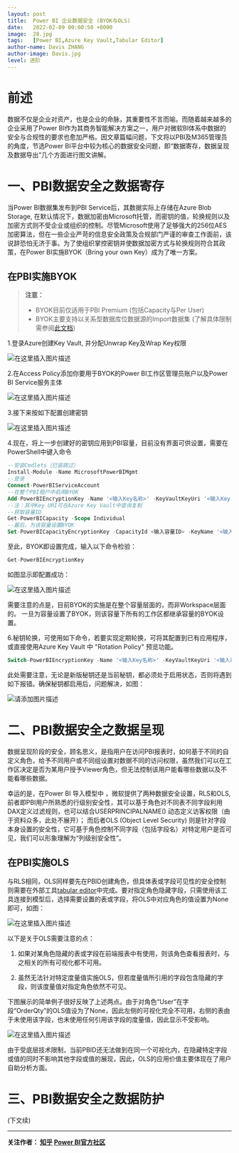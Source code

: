 ```yaml
---
layout: post
title:  Power BI 企业数据安全 (BYOK与OLS)
date:   2022-02-09 00:00:50 +0000
image:  28.jpg
tags:   [Power BI,Azure Key Vault,Tabular Editor]
author-name: Davis ZHANG
author-image: Davis.jpg
level: 进阶
---
```


# 前述

数据不仅是企业对资产，也是企业的命脉，其重要性不言而喻。而随着越来越多的企业采用了Power BI作为其商务智能解决方案之一，用户对微软BI体系中数据的安全与合规性的要求也愈加严格。因文章篇幅问题，下文将以PBI及M365管理员的角度，节选Power BI平台中较为核心的数据安全问题，即“数据寄存，数据呈现及数据导出”几个方面进行图文讲解。

# 一、PBI数据安全之数据寄存

当Power BI数据集发布到PBI Service后，其数据实际上存储在Azure Blob Storage, 在默认情况下，数据加密由Microsoft托管，而密钥的值，轮换规则以及加密方式则不受企业或组织的控制。尽管Microsoft使用了足够强大的256位AES加密算法，但在一些企业严苛的信息安全政策及合规部门严谨的审查工作面前，该说辞恐怕无济于事。为了使组织掌控密钥并使数据加密方式与轮换规则符合其政策，在Power BI实施BYOK（Bring your own Key）成为了唯一方案。

## 在PBI实施BYOK

> **注意：**
> 
>  - BYOK目前仅适用于PBI Premium (包括Capacity与Per User)
>  - BYOK主要支持以关系型数据库位数据源的Import数据集    (了解具体限制需参阅[此文档](https://docs.microsoft.com/en-us/power-bi/admin/service-encryption-byok#data-source-and-storage-considerations))


1.登录Azure创建Key Vault, 并分配Unwrap Key及Wrap Key权限

![在这里插入图片描述](https://img-blog.csdnimg.cn/cc3225f7c69346fd8f78f34e2a4e4235.png?x-oss-process=image/watermark,type_d3F5LXplbmhlaQ,shadow_50,text_RC1CSSB8IERhdmlzIG9uIEJJ,size_20,color_FFFFFF,t_70,g_se,x_16#pic_center)

2.在Access Policy添加你要用于BYOK的Power BI工作区管理员账户以及Power BI Service服务主体

![在这里插入图片描述](https://img-blog.csdnimg.cn/6ea985987cf543359da2b1bea7142036.png?x-oss-process=image/watermark,type_d3F5LXplbmhlaQ,shadow_50,text_RC1CSSB8IERhdmlzIG9uIEJJ,size_20,color_FFFFFF,t_70,g_se,x_16#pic_center)


3.接下来按如下配置创建密钥

![在这里插入图片描述](https://img-blog.csdnimg.cn/79309571380f43e19421b137c34b8a2c.png?x-oss-process=image/watermark,type_d3F5LXplbmhlaQ,shadow_50,text_RC1CSSB8IERhdmlzIG9uIEJJ,size_20,color_FFFFFF,t_70,g_se,x_16#pic_center)

4.现在，将上一步创建好的密钥应用到PBI容量，目前没有界面可供设置，需要在PowerShell中键入命令

```sql
--安装Cmdlets（已装跳过）
Install-Module -Name MicrosoftPowerBIMgmt
--登录
Connect-PowerBIServiceAccount 
--在整个PBI租户中启用BYOK
Add-PowerBIEncryptionKey -Name '<输入Key名称>' -KeyVaultKeyUri '<输入Key URI>'
--注：其中Key URI可在Azure Key Vault中查询复制
--获取容量ID
Get-PowerBICapacity -Scope Individual
--最后，为该容量设置BYOK
Set-PowerBICapacityEncryptionKey -CapacityId <输入容量ID> -KeyName '<输入Key名称>'
```

至此，BYOK即设置完成，输入以下命令检验：


```sql
Get-PowerBIEncryptionKey
```

如图显示即配置成功：

![在这里插入图片描述](https://img-blog.csdnimg.cn/fd751b7a7d9a44a5991c526013cee56a.png?x-oss-process=image/watermark,type_d3F5LXplbmhlaQ,shadow_50,text_RC1CSSB8IERhdmlzIG9uIEJJ,size_20,color_FFFFFF,t_70,g_se,x_16#pic_center)

需要注意的点是，目前BYOK的实施是在整个容量层面的，而非Workspace层面的。 一旦为容量设置了BYOK，则该容量下所有的工作区都继承容量的BYOK设置。

6.秘钥轮换，可使用如下命令，若要实现定期轮换，可将其配置到已有应用程序，或直接使用Azure Key Vault 中 "Rotation Policy" 预览功能。

```sql
Switch-PowerBIEncryptionKey -Name '<输入Key名称>' -KeyVaultKeyUri '<输入新的Key URI>'
```

此处需要注意，无论是新版秘钥还是当前秘钥，都必须处于启用状态，否则将遇到如下报错。确保秘钥都启用后，问题解决，如图：

![请添加图片描述](https://img-blog.csdnimg.cn/1c3f4a5898c24d95a68b50f0694ef9c6.png?x-oss-process=image/watermark,type_d3F5LXplbmhlaQ,shadow_50,text_RC1CSSB8IERhdmlzIG9uIEJJ,size_20,color_FFFFFF,t_70,g_se,x_16)

# 二、PBI数据安全之数据呈现

数据呈现阶段的安全，顾名思义，是指用户在访问PBI报表时，如何基于不同的自定义角色，给予不同用户或不同组设置对数据不同的访问权限，虽然我们可以在工作区决定是否为某用户授予Viewer角色，但无法控制该用户能看哪些数据以及不能看哪些数据。

幸运的是，在Power BI 导入模型中 ，微软提供了两种数据安全设置，RLS和OLS, 前者即PBI用户所熟悉的行级别安全性，其可以基于角色对不同表不同字段利用DAX定义过滤规则，也可以结合USERPRINCIPALNAME() 动态定义访客权限（由于资料众多，此处不展开）； 而后者OLS (Object Level Security) 则是针对字段本身设置的安全性，它可基于角色控制不同字段（包括字段名）对特定用户是否可见，我们可以形象理解为“列级别安全性”。

## 在PBI实施OLS

与RLS相同，OLS同样要先在PBID创建角色，但具体表或字段可见性的安全控制则需要在外部工具[tabular editor](https://tabulareditor.com)中完成。要对指定角色隐藏字段，只需使用该工具连接到模型后，选择需要设置的表或字段，将OLS中对应角色的值设置为None即可，如图：

![在这里插入图片描述](https://img-blog.csdnimg.cn/1685a10a0d794ac8b9c1e4c3ff509c7d.png?x-oss-process=image/watermark,type_d3F5LXplbmhlaQ,shadow_50,text_RC1CSSB8IERhdmlzIG9uIEJJ,size_20,color_FFFFFF,t_70,g_se,x_16#pic_center)

以下是关于OLS需要注意的点：

1. 如果对某角色隐藏的表或字段在前端报表中有使用，则该角色查看报表时，与之相关的所有可视化都不可用。

2. 虽然无法针对特定度量值实施OLS，但若度量值所引用的字段包含隐藏的字段，则该度量值对指定角色依然不可见。

下图展示的简单例子很好反映了上述两点。由于对角色“User”在字段“OrderQty”的OLS值设为了None，因此左侧的可视化完全不可用，右侧的表由于未使用该字段，也未使用任何引用该字段的度量值，因此显示不受影响。

![在这里插入图片描述](https://img-blog.csdnimg.cn/782f2bfcd49e4af88fcbb60cdaf1c33c.png?x-oss-process=image/watermark,type_d3F5LXplbmhlaQ,shadow_50,text_RC1CSSB8IERhdmlzIG9uIEJJ,size_20,color_FFFFFF,t_70,g_se,x_16#pic_center)

由于受底层技术限制，当前PBID还无法做到在同一个可视化内，在隐藏特定字段或值的同时不影响其他字段或值的展现，因此，OLS的应用价值主要体现在了用户自助分析方面。

# 三、PBI数据安全之数据防护

(下文续)



-----------------

**关注作者： [知乎](https://www.zhihu.com/people/zhang-zhe-hong-01/posts)   [Power BI官方社区](https://community.powerbi.com/t5/user/viewprofilepage/user-id/220984)**
